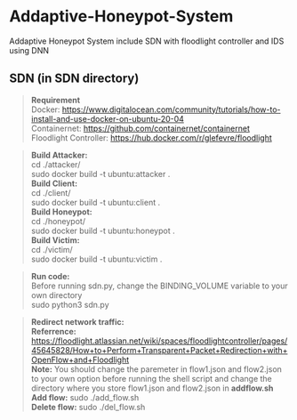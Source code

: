 # Addaptive-Honeypot-System
Addaptive Honeypot System include SDN with floodlight controller and IDS using DNN

## SDN (in SDN directory)
> **Requirement** <br> 
  Docker: https://www.digitalocean.com/community/tutorials/how-to-install-and-use-docker-on-ubuntu-20-04 <br>
  Containernet: https://github.com/containernet/containernet <br>
  Floodlight Controller: https://hub.docker.com/r/glefevre/floodlight <br>
  
> **Build Attacker:** <br> cd ./attacker/ <br> sudo docker build -t ubuntu:attacker . <br>
  **Build Client:** <br> cd ./client/ <br> sudo docker build -t ubuntu:client . <br>
  **Build Honeypot:** <br> cd ./honeypot/ <br> sudo docker build -t ubuntu:honeypot . <br>
  **Build Victim:** <br> cd ./victim/ <br> sudo docker build -t ubuntu:victim . <br>
  
> **Run code:** <br> 
  Before running sdn.py, change the BINDING_VOLUME variable to your own directory <br>
  sudo python3 sdn.py
  
> **Redirect network traffic:** <br>
  **Referrence:**               https://floodlight.atlassian.net/wiki/spaces/floodlightcontroller/pages/45645828/How+to+Perform+Transparent+Packet+Redirection+with+OpenFlow+and+Floodlight <br>
  **Note:** You should change the paremeter in flow1.json and flow2.json to your own option before running the shell script and change the directory where you store       flow1.json   and flow2.json in **addflow.sh** <br>
  **Add flow:** sudo ./add_flow.sh <br>
  **Delete flow:** sudo ./del_flow.sh
  
   
